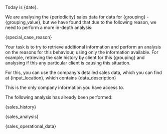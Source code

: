 Today is {date}.

We are analysing the {periodicity} sales data for data for {grouping} - {grouping_value}, but we have found that due to the following reason, we need to perform a more in-depth analysis:

{special_case_reason}

Your task is to try to retrieve additional information and perform an analysis on the reasons for this behaviour, using only the information available. For example, retrieving the sale history by client for this {grouping} and analysing if this any particular client is causing this situation.

For this, you can use the company's detailed sales data, which you can find at {input_location}, which contains {data_description}

This is the only company information you have access to.

The following analysis has already been performed:

{sales_history}

{sales_analysis}

{sales_operational_data}
